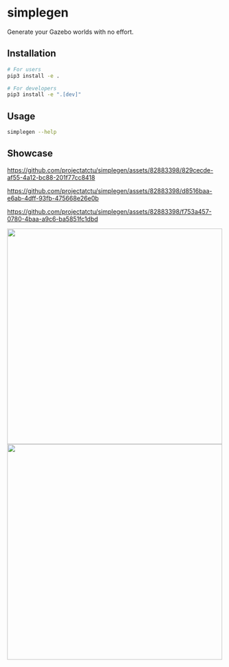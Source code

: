 # simplegen
Generate your Gazebo worlds with no effort.


## Installation
```bash
# For users
pip3 install -e .

# For developers
pip3 install -e ".[dev]"
```

## Usage
```bash
simplegen --help
```

## Showcase


https://github.com/projectatctu/simplegen/assets/82883398/829cecde-af55-4a12-bc88-201f77cc8418


https://github.com/projectatctu/simplegen/assets/82883398/d8516baa-e6ab-4dff-93fb-475668e26e0b



https://github.com/projectatctu/simplegen/assets/82883398/f753a457-0780-4baa-a9c6-ba5851fc1dbd

<p float="left">
  <img src="https://github.com/projectatctu/simplegen/assets/82883398/3bb8e133-d5b1-4e45-b7c1-737c39c706fb" width="500" />
  <img src="https://github.com/projectatctu/simplegen/assets/82883398/48d7acb1-3c7f-48b5-85aa-c53a920f694c" width="500" /> 
</p>

